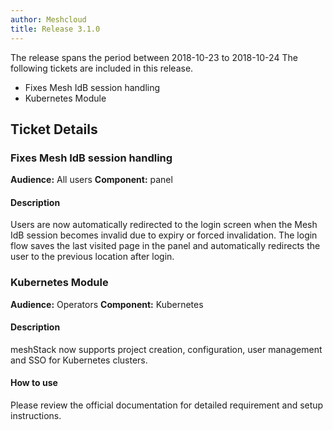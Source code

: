 ```yaml
---
author: Meshcloud
title: Release 3.1.0
---
```


The release spans the period between 2018-10-23 to 2018-10-24
The following tickets are included in this release.
* Fixes Mesh IdB session handling
* Kubernetes Module
<!--truncate-->

## Ticket Details
### Fixes Mesh IdB session handling
**Audience:** All users **Component:** panel

#### Description
Users are now automatically redirected to the login screen when the Mesh IdB session becomes invalid due to expiry or forced invalidation. The login flow saves the last visited page in the panel and automatically redirects the user to the previous location after login.

### Kubernetes Module
**Audience:** Operators **Component:** Kubernetes

#### Description
meshStack now supports project creation, configuration, user management and SSO for Kubernetes clusters.

#### How to use
Please review the official documentation for detailed requirement and setup instructions.

